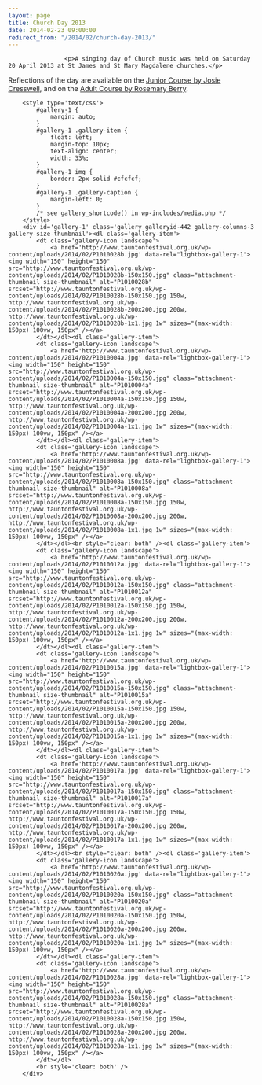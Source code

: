 ```yaml
---
layout: page
title: Church Day 2013
date: 2014-02-23 09:00:00
redirect_from: "/2014/02/church-day-2013/"
---
```

<section>

                    
                    <p>A singing day of Church music was held on Saturday 20 April 2013 at St James and St Mary Magdalene churches.</p>
<p>Reflections of the day are available on the <a href="/2014/02/church-day-2013-junior-course/" title="Church Day 2013 – Junior Course">Junior Course by Josie Cresswell</a>, and on the <a href="/2014/02/church-day-2013-adult-course/" title="Church Day 2013 – Adult Course">Adult Course by Rosemary Berry</a>.</p>

		<style type='text/css'>
			#gallery-1 {
				margin: auto;
			}
			#gallery-1 .gallery-item {
				float: left;
				margin-top: 10px;
				text-align: center;
				width: 33%;
			}
			#gallery-1 img {
				border: 2px solid #cfcfcf;
			}
			#gallery-1 .gallery-caption {
				margin-left: 0;
			}
			/* see gallery_shortcode() in wp-includes/media.php */
		</style>
		<div id='gallery-1' class='gallery galleryid-442 gallery-columns-3 gallery-size-thumbnail'><dl class='gallery-item'>
			<dt class='gallery-icon landscape'>
				<a href='http://www.tauntonfestival.org.uk/wp-content/uploads/2014/02/P1010028b.jpg' data-rel="lightbox-gallery-1"><img width="150" height="150" src="http://www.tauntonfestival.org.uk/wp-content/uploads/2014/02/P1010028b-150x150.jpg" class="attachment-thumbnail size-thumbnail" alt="P1010028b" srcset="http://www.tauntonfestival.org.uk/wp-content/uploads/2014/02/P1010028b-150x150.jpg 150w, http://www.tauntonfestival.org.uk/wp-content/uploads/2014/02/P1010028b-200x200.jpg 200w, http://www.tauntonfestival.org.uk/wp-content/uploads/2014/02/P1010028b-1x1.jpg 1w" sizes="(max-width: 150px) 100vw, 150px" /></a>
			</dt></dl><dl class='gallery-item'>
			<dt class='gallery-icon landscape'>
				<a href='http://www.tauntonfestival.org.uk/wp-content/uploads/2014/02/P1010004a.jpg' data-rel="lightbox-gallery-1"><img width="150" height="150" src="http://www.tauntonfestival.org.uk/wp-content/uploads/2014/02/P1010004a-150x150.jpg" class="attachment-thumbnail size-thumbnail" alt="P1010004a" srcset="http://www.tauntonfestival.org.uk/wp-content/uploads/2014/02/P1010004a-150x150.jpg 150w, http://www.tauntonfestival.org.uk/wp-content/uploads/2014/02/P1010004a-200x200.jpg 200w, http://www.tauntonfestival.org.uk/wp-content/uploads/2014/02/P1010004a-1x1.jpg 1w" sizes="(max-width: 150px) 100vw, 150px" /></a>
			</dt></dl><dl class='gallery-item'>
			<dt class='gallery-icon landscape'>
				<a href='http://www.tauntonfestival.org.uk/wp-content/uploads/2014/02/P1010008a.jpg' data-rel="lightbox-gallery-1"><img width="150" height="150" src="http://www.tauntonfestival.org.uk/wp-content/uploads/2014/02/P1010008a-150x150.jpg" class="attachment-thumbnail size-thumbnail" alt="P1010008a" srcset="http://www.tauntonfestival.org.uk/wp-content/uploads/2014/02/P1010008a-150x150.jpg 150w, http://www.tauntonfestival.org.uk/wp-content/uploads/2014/02/P1010008a-200x200.jpg 200w, http://www.tauntonfestival.org.uk/wp-content/uploads/2014/02/P1010008a-1x1.jpg 1w" sizes="(max-width: 150px) 100vw, 150px" /></a>
			</dt></dl><br style="clear: both" /><dl class='gallery-item'>
			<dt class='gallery-icon landscape'>
				<a href='http://www.tauntonfestival.org.uk/wp-content/uploads/2014/02/P1010012a.jpg' data-rel="lightbox-gallery-1"><img width="150" height="150" src="http://www.tauntonfestival.org.uk/wp-content/uploads/2014/02/P1010012a-150x150.jpg" class="attachment-thumbnail size-thumbnail" alt="P1010012a" srcset="http://www.tauntonfestival.org.uk/wp-content/uploads/2014/02/P1010012a-150x150.jpg 150w, http://www.tauntonfestival.org.uk/wp-content/uploads/2014/02/P1010012a-200x200.jpg 200w, http://www.tauntonfestival.org.uk/wp-content/uploads/2014/02/P1010012a-1x1.jpg 1w" sizes="(max-width: 150px) 100vw, 150px" /></a>
			</dt></dl><dl class='gallery-item'>
			<dt class='gallery-icon landscape'>
				<a href='http://www.tauntonfestival.org.uk/wp-content/uploads/2014/02/P1010015a.jpg' data-rel="lightbox-gallery-1"><img width="150" height="150" src="http://www.tauntonfestival.org.uk/wp-content/uploads/2014/02/P1010015a-150x150.jpg" class="attachment-thumbnail size-thumbnail" alt="P1010015a" srcset="http://www.tauntonfestival.org.uk/wp-content/uploads/2014/02/P1010015a-150x150.jpg 150w, http://www.tauntonfestival.org.uk/wp-content/uploads/2014/02/P1010015a-200x200.jpg 200w, http://www.tauntonfestival.org.uk/wp-content/uploads/2014/02/P1010015a-1x1.jpg 1w" sizes="(max-width: 150px) 100vw, 150px" /></a>
			</dt></dl><dl class='gallery-item'>
			<dt class='gallery-icon landscape'>
				<a href='http://www.tauntonfestival.org.uk/wp-content/uploads/2014/02/P1010017a.jpg' data-rel="lightbox-gallery-1"><img width="150" height="150" src="http://www.tauntonfestival.org.uk/wp-content/uploads/2014/02/P1010017a-150x150.jpg" class="attachment-thumbnail size-thumbnail" alt="P1010017a" srcset="http://www.tauntonfestival.org.uk/wp-content/uploads/2014/02/P1010017a-150x150.jpg 150w, http://www.tauntonfestival.org.uk/wp-content/uploads/2014/02/P1010017a-200x200.jpg 200w, http://www.tauntonfestival.org.uk/wp-content/uploads/2014/02/P1010017a-1x1.jpg 1w" sizes="(max-width: 150px) 100vw, 150px" /></a>
			</dt></dl><br style="clear: both" /><dl class='gallery-item'>
			<dt class='gallery-icon landscape'>
				<a href='http://www.tauntonfestival.org.uk/wp-content/uploads/2014/02/P1010020a.jpg' data-rel="lightbox-gallery-1"><img width="150" height="150" src="http://www.tauntonfestival.org.uk/wp-content/uploads/2014/02/P1010020a-150x150.jpg" class="attachment-thumbnail size-thumbnail" alt="P1010020a" srcset="http://www.tauntonfestival.org.uk/wp-content/uploads/2014/02/P1010020a-150x150.jpg 150w, http://www.tauntonfestival.org.uk/wp-content/uploads/2014/02/P1010020a-200x200.jpg 200w, http://www.tauntonfestival.org.uk/wp-content/uploads/2014/02/P1010020a-1x1.jpg 1w" sizes="(max-width: 150px) 100vw, 150px" /></a>
			</dt></dl><dl class='gallery-item'>
			<dt class='gallery-icon landscape'>
				<a href='http://www.tauntonfestival.org.uk/wp-content/uploads/2014/02/P1010028a.jpg' data-rel="lightbox-gallery-1"><img width="150" height="150" src="http://www.tauntonfestival.org.uk/wp-content/uploads/2014/02/P1010028a-150x150.jpg" class="attachment-thumbnail size-thumbnail" alt="P1010028a" srcset="http://www.tauntonfestival.org.uk/wp-content/uploads/2014/02/P1010028a-150x150.jpg 150w, http://www.tauntonfestival.org.uk/wp-content/uploads/2014/02/P1010028a-200x200.jpg 200w, http://www.tauntonfestival.org.uk/wp-content/uploads/2014/02/P1010028a-1x1.jpg 1w" sizes="(max-width: 150px) 100vw, 150px" /></a>
			</dt></dl>
			<br style='clear: both' />
		</div>


                
</section>
